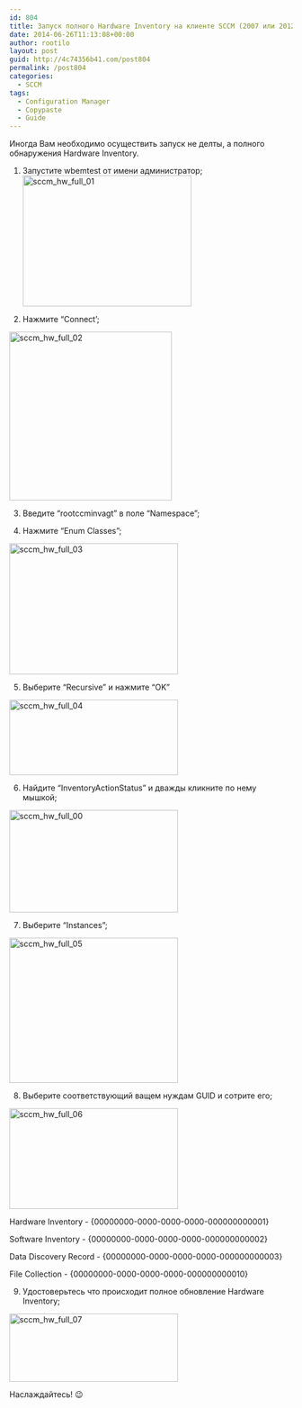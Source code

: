 ```yaml
---
id: 804
title: Запуск полного Hardware Inventory на клиенте SCCM (2007 или 2012)
date: 2014-06-26T11:13:08+00:00
author: rootilo
layout: post
guid: http://4c74356b41.com/post804
permalink: /post804
categories:
  - SCCM
tags:
  - Configuration Manager
  - Copypaste
  - Guide
---
```

Иногда Вам необходимо осуществить запуск не делты, а полного обнаружения Hardware Inventory.

1. Запустите wbemtest от имени администратор;<a href="http://4c74356b41.com/wp-content/uploads/2016/02/sccm_hw_full_01.png" rel="attachment wp-att-4832"><img src="http://4c74356b41.com/wp-content/uploads/2016/02/sccm_hw_full_01-300x233.png" alt="sccm_hw_full_01" width="300" height="233" /></a>

2. Нажмите &#8220;Connect&#8217;;
  
<a href="http://4c74356b41.com/wp-content/uploads/2016/02/sccm_hw_full_02.png" rel="attachment wp-att-4835"><img src="http://4c74356b41.com/wp-content/uploads/2016/02/sccm_hw_full_02-289x300.png" alt="sccm_hw_full_02" width="289" height="300" /></a>

3. Введите &#8220;rootccminvagt&#8221; в поле &#8220;Namespace&#8221;;
  
4. Нажмите &#8220;Enum Classes&#8221;;
  
<a href="http://4c74356b41.com/wp-content/uploads/2016/02/sccm_hw_full_03.png" rel="attachment wp-att-4839"><img src="http://4c74356b41.com/wp-content/uploads/2016/02/sccm_hw_full_03-300x233.png" alt="sccm_hw_full_03" width="300" height="233" /></a>

5. Выберите &#8220;Recursive&#8221; и нажмите &#8220;OK&#8221;
  
<a href="http://4c74356b41.com/wp-content/uploads/2016/02/sccm_hw_full_04.png" rel="attachment wp-att-4842"><img src="http://4c74356b41.com/wp-content/uploads/2016/02/sccm_hw_full_04-300x134.png" alt="sccm_hw_full_04" width="300" height="134" /></a>

6. Найдите &#8220;InventoryActionStatus&#8221; и дважды кликните по нему мышкой;
  
<a href="http://4c74356b41.com/wp-content/uploads/2016/02/sccm_hw_full_00.png" rel="attachment wp-att-4829"><img src="http://4c74356b41.com/wp-content/uploads/2016/02/sccm_hw_full_00-300x182.png" alt="sccm_hw_full_00" width="300" height="182" /></a>

7. Выберите &#8220;Instances&#8221;;
  
<a href="http://4c74356b41.com/wp-content/uploads/2016/02/sccm_hw_full_05.png" rel="attachment wp-att-4845"><img src="http://4c74356b41.com/wp-content/uploads/2016/02/sccm_hw_full_05-300x258.png" alt="sccm_hw_full_05" width="300" height="258" /></a>

8. Выберите соответствующий ващем нуждам GUID и сотрите его;
  
<a href="http://4c74356b41.com/wp-content/uploads/2016/02/sccm_hw_full_06.png" rel="attachment wp-att-4848"><img src="http://4c74356b41.com/wp-content/uploads/2016/02/sccm_hw_full_06-300x179.png" alt="sccm_hw_full_06" width="300" height="179" /></a>
  
Hardware Inventory - {00000000-0000-0000-0000-000000000001}
  
Software Inventory - {00000000-0000-0000-0000-000000000002}
  
Data Discovery Record - {00000000-0000-0000-0000-000000000003}
  
File Collection - {00000000-0000-0000-0000-000000000010}

9. Удостоверьтесь что происходит полное обновление Hardware Inventory;
  
<a href="http://4c74356b41.com/wp-content/uploads/2016/02/sccm_hw_full_07.png" rel="attachment wp-att-4851"><img src="http://4c74356b41.com/wp-content/uploads/2016/02/sccm_hw_full_07-300x121.png" alt="sccm_hw_full_07" width="300" height="121" /></a>

Наслаждайтесь! 😉